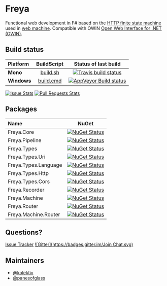 # Freya

Functional web development in F# based on the [HTTP finite state machine](https://github.com/basho/webmachine/wiki/Diagram) used in [web machine](https://github.com/basho/webmachine). Compatible with OWIN [Open Web Interface for .NET (OWIN)](http://owin.org/).

## Build status

| Platform |  BuildScript | Status of last build |
| :------ | :------: | :------: |
| **Mono** | [build.sh](https://github.com/freya-fs/freya/blob/master/build.sh) | [![Travis build status](https://travis-ci.org/freya-fs/freya.svg?branch=develop)](https://travis-ci.org/freya-fs/freya) |
| **Windows** | [build.cmd](https://github.com/freya-fs/freya/blob/master/build.cmd) | [![AppVeyor Build status](https://ci.appveyor.com/api/projects/status/a0lwth322atew5vm/branch/develop?svg=true)](https://ci.appveyor.com/project/panesofglass/freya) |

[![Issue Stats][badge-issue-stats]][link-issue-stats] [![Pull Requests Stats][badge-pr-stats]][link-issue-stats]

## Packages

| Name | NuGet |
| :------ | :------: |
| Freya.Core | [![NuGet Status](http://img.shields.io/nuget/v/Freya.Core.svg?style=flat)](https://www.nuget.org/packages/Freya.Core/) |
| Freya.Pipeline | [![NuGet Status](http://img.shields.io/nuget/v/Freya.Pipeline.svg?style=flat)](https://www.nuget.org/packages/Freya.Pipeline/) |
| Freya.Types | [![NuGet Status](http://img.shields.io/nuget/v/Freya.Types.svg?style=flat)](https://www.nuget.org/packages/Freya.Types/) |
| Freya.Types.Uri | [![NuGet Status](http://img.shields.io/nuget/v/Freya.Types.Uri.svg?style=flat)](https://www.nuget.org/packages/Freya.Types.Uri/) |
| Freya.Types.Language | [![NuGet Status](http://img.shields.io/nuget/v/Freya.Types.Language.svg?style=flat)](https://www.nuget.org/packages/Freya.Types.Language/) |
| Freya.Types.Http | [![NuGet Status](http://img.shields.io/nuget/v/Freya.Types.Http.svg?style=flat)](https://www.nuget.org/packages/Freya.Types.Http/) |
| Freya.Types.Cors | [![NuGet Status](http://img.shields.io/nuget/v/Freya.Types.Cors.svg?style=flat)](https://www.nuget.org/packages/Freya.Types.Cors/) |
| Freya.Recorder | [![NuGet Status](http://img.shields.io/nuget/v/Freya.Recorder.svg?style=flat)](https://www.nuget.org/packages/Freya.Recorder/) |
| Freya.Machine | [![NuGet Status](http://img.shields.io/nuget/v/Freya.Machine.svg?style=flat)](https://www.nuget.org/packages/Freya.Machine/) |
| Freya.Router | [![NuGet Status](http://img.shields.io/nuget/v/Freya.Router.svg?style=flat)](https://www.nuget.org/packages/Freya.Router/) |
| Freya.Machine.Router | [![NuGet Status](http://img.shields.io/nuget/v/Freya.Machine.Router.svg?style=flat)](https://www.nuget.org/packages/Freya.Machine.Router/) |

## Questions?

[Issue Tracker](https://github.com/freya-fs/freya/issues)
[![Gitter](https://badges.gitter.im/Join Chat.svg)](https://gitter.im/freya-fs/freya?utm_source=badge&utm_medium=badge&utm_campaign=pr-badge&utm_content=badge)

## Maintainers

* [@kolektiv](https://github.com/kolektiv)
* [@panesofglass](https://github.com/panesofglass)

 [badge-pr-stats]: http://www.issuestats.com/github/freya-fs/freya/badge/pr
 [badge-issue-stats]: http://www.issuestats.com/github/freya-fs/freya/badge/issue
 [link-issue-stats]: http://www.issuestats.com/github/freya-fs/freya
